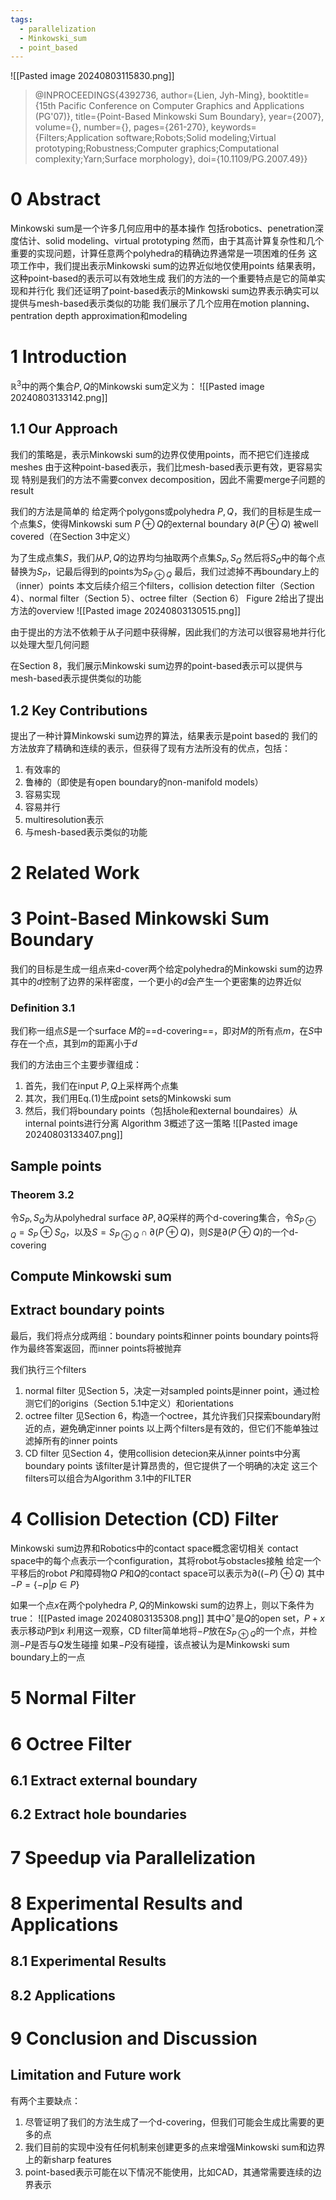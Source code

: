 ```yaml
---
tags:
  - parallelization
  - Minkowski_sum
  - point_based
---
```

![[Pasted image 20240803115830.png]]
> @INPROCEEDINGS{4392736,
  author={Lien, Jyh-Ming},
  booktitle={15th Pacific Conference on Computer Graphics and Applications (PG'07)}, 
  title={Point-Based Minkowski Sum Boundary}, 
  year={2007},
  volume={},
  number={},
  pages={261-270},
  keywords={Filters;Application software;Robots;Solid modeling;Virtual prototyping;Robustness;Computer graphics;Computational complexity;Yarn;Surface morphology},
  doi={10.1109/PG.2007.49}}
# 0 Abstract
Minkowski sum是一个许多几何应用中的基本操作
	包括robotics、penetration深度估计、solid modeling、virtual prototyping
然而，由于其高计算复杂性和几个重要的实现问题，计算任意两个polyhedra的精确边界通常是一项困难的任务
这项工作中，我们提出表示Minkowski sum的边界近似地仅使用points
结果表明，这种point-based的表示可以有效地生成
我们的方法的一个重要特点是它的简单实现和并行化
我们还证明了point-based表示的Minkowski sum边界表示确实可以提供与mesh-based表示类似的功能
我们展示了几个应用在motion planning、pentration depth approximation和modeling
# 1 Introduction
$\mathbb{R}^3$中的两个集合$P,Q$的Minkowski sum定义为：
![[Pasted image 20240803133142.png]]
## 1.1 Our Approach
我们的策略是，表示Minkowski sum的边界仅使用points，而不把它们连接成meshes
	由于这种point-based表示，我们比mesh-based表示更有效，更容易实现
	特别是我们的方法不需要convex decomposition，因此不需要merge子问题的result

我们的方法是简单的
给定两个polygons或polyhedra $P,Q$，我们的目标是生成一个点集$S$，使得Minkowski sum $P\oplus Q$的external boundary $\partial(P\oplus Q)$ 被well covered（在Section 3中定义）

为了生成点集$S$，我们从$P,Q$的边界均匀抽取两个点集$S_P,S_Q$
然后将$S_Q$中的每个点替换为$S_P$，记最后得到的points为$S_{P\oplus Q}$
最后，我们过滤掉不再boundary上的（inner）points
	本文后续介绍三个filters，collision detection filter（Section 4）、normal filter（Section 5）、octree filter（Section 6）
Figure 2给出了提出方法的overview
![[Pasted image 20240803130515.png]]

由于提出的方法不依赖于从子问题中获得解，因此我们的方法可以很容易地并行化以处理大型几何问题

在Section 8，我们展示Minkowski sum边界的point-based表示可以提供与mesh-based表示提供类似的功能
## 1.2 Key Contributions
提出了一种计算Minkowski sum边界的算法，结果表示是point based的
我们的方法放弃了精确和连续的表示，但获得了现有方法所没有的优点，包括：
1. 有效率的
2. 鲁棒的（即使是有open boundary的non-manifold models）
3. 容易实现
4. 容易并行
5. multiresolution表示
6. 与mesh-based表示类似的功能
# 2 Related Work
# 3 Point-Based Minkowski Sum Boundary
我们的目标是生成一组点来d-cover两个给定polyhedra的Minkowski sum的边界
	其中的$d$控制了边界的采样密度，一个更小的$d$会产生一个更密集的边界近似
### Definition 3.1
我们称一组点$S$是一个surface $M$的==d-covering==，即对$M$的所有点$m$，在$S$中存在一个点，其到$m$的距离小于$d$

我们的方法由三个主要步骤组成：
1. 首先，我们在input $P,Q$上采样两个点集
2. 其次，我们用Eq.(1)生成point sets的Minkowski sum
3. 然后，我们将boundary points（包括hole和external boundaires）从internal points进行分离
Algorithm 3概述了这一策略
![[Pasted image 20240803133407.png]]
## Sample points
### Theorem 3.2
令$S_P,S_Q$为从polyhedral surface $\partial P,\partial Q$采样的两个d-covering集合，令$S_{P\oplus Q}=S_P\oplus S_Q$，以及$S=S_{P\oplus Q}\cap\partial(P\oplus Q)$，则$S$是$\partial(P\oplus Q)$的一个d-covering
## Compute Minkowski sum
## Extract boundary points
最后，我们将点分成两组：boundary points和inner points
	boundary points将作为最终答案返回，而inner points将被抛弃

我们执行三个filters
1. normal filter
	见Section 5，决定一对sampled points是inner point，通过检测它们的origins（Section 5.1中定义）和orientations
2. octree filter
	见Section 6，构造一个octree，其允许我们只探索boundary附近的点，避免确定inner points
	以上两个filters是有效的，但它们不能单独过滤掉所有的inner points
3. CD filter
	见Section 4，使用collision detecion来从inner points中分离boundary points
	该filter是计算昂贵的，但它提供了一个明确的决定
这三个filters可以组合为Algorithm 3.1中的FILTER
# 4 Collision Detection (CD) Filter
Minkowski sum边界和Robotics中的contact space概念密切相关
	contact space中的每个点表示一个configuration，其将robot与obstacles接触
给定一个平移后的robot $P$和障碍物$Q$
	$P$和$Q$的contact space可以表示为$\partial((-P)\oplus Q)$
	其中$-P=\{-p|p\in P\}$

如果一个点$x$在两个polyhedra $P,Q$的Minkowski sum的边界上，则以下条件为true：
![[Pasted image 20240803135308.png]]
	其中$Q^\circ$是$Q$的open set，$P+x$表示移动$P$到$x$
利用这一观察，CD filter简单地将$-P$放在$S_{P\oplus Q}$的一个点，并检测$-P$是否与$Q$发生碰撞
	如果$-P$没有碰撞，该点被认为是Minkowski sum boundary上的一点
# 5 Normal Filter
# 6 Octree Filter
## 6.1 Extract external boundary
## 6.2 Extract hole boundaries
# 7 Speedup via Parallelization
# 8 Experimental Results and Applications
## 8.1 Experimental Results
## 8.2 Applications
# 9 Conclusion and Discussion
## Limitation and Future work
有两个主要缺点：
1. 尽管证明了我们的方法生成了一个d-covering，但我们可能会生成比需要的更多的点
2. 我们目前的实现中没有任何机制来创建更多的点来增强Minkowski sum和边界上的新sharp features
3. point-based表示可能在以下情况不能使用，比如CAD，其通常需要连续的边界表示